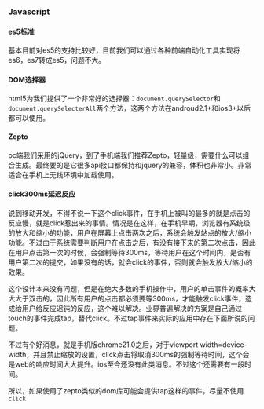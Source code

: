 ### Javascript

#### es5标准

基本目前对es5的支持比较好，目前我们可以通过各种前端自动化工具实现将es6，es7转成es5，问题不大。

#### DOM选择器

html5为我们提供了一个非常好的选择器：`document.querySelector`和`document.querySelecterAll`两个方法，这两个方法在androud2.1+和ios3+以后都可以使用。

#### Zepto

pc端我们采用的jQuery，到了手机端我们推荐Zepto，轻量级，需要什么可以组合生成。最终要的是它很多api接口都保持和jquery的兼容，体积也非常小。非常适合在手机上无线环境中加载使用。

#### click300ms延迟反应

说到移动开发，不得不说一下这个click事件，在手机上被叫的最多的就是点击的反应慢，就是click惹出来的事情。情况是在这样，在手机早期，浏览器有系统级的放大和缩小的功能，用户在屏幕上点击两次之后，系统会触发站点的放大/缩小功能。不过由于系统需要判断用户在点击之后，有没有接下来的第二次点击，因此在用户点击第一次的时候，会强制等待300ms，等待用户在这个时间内，是否有用户第二次的提交，如果没有的话，就会click的事件，否则就会触发放大/缩小的效果。

这个设计本来没有问题，但是在绝大多数的手机操作中，用户的单击事件的概率大大大于双击的，因此所有用户的点击都必须要等300ms，才能触发click事件，造成给用户给反应迟钝的反应，这个难以解决。业界普遍解决的方案是自己通过touch的事件完成tap，替代click。不过tap事件来实际的应用中存在下面所说的问题。

不过有个好消息，就是手机版chrome21.0之后，对于viewport width=device-width，并且禁止缩放的设置，click点击将取消300ms的强制等待时间，这个会是web的响应时间大大提升。ios至今还没有此类消息。不过这个还需要有一段时间。

所以，如果使用了zepto类似的dom库可能会提供tap这样的事件，尽量不使用`click`



